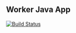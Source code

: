 ## Worker Java App
[![Build Status](https://b1d0-95-90-196-248.eu.ngrok.io/buildStatus/icon?job=instavote%2Fworker-build)](https://b1d0-95-90-196-248.eu.ngrok.io/job/instavote/job/worker-build/)
